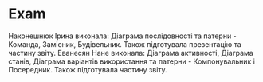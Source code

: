 # Exam
Наконешнюк Ірина виконала: Діаграма послідовності та патерни - Команда, Замісник, Будівельник. Також підготувала презентацію та частину звіту. 
Еванесян Нане виконала: Діаграма активності, Діаграма станів, Діаграма варіантів використання та патерни - Компонувальник і Посередник. Також підготувала частину звіту.
